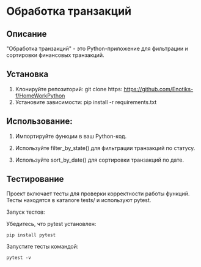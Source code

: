 # Обработка транзакций

## Описание
"Обработка транзакций" - это Python-приложение для фильтрации и сортировки финансовых транзакций.

## Установка
1. Клонируйте репозиторий:
git clone https: https://github.com/Enotiks-f/HomeWorkPython
2. Установите зависимости:
pip install -r requirements.txt
## Использование:

1. Импортируйте функции в ваш Python-код.

2. Используйте filter_by_state() для фильтрации транзакций по статусу.

3. Используйте sort_by_date() для сортировки транзакций по дате.

## Тестирование

Проект включает тесты для проверки корректности работы функций. Тесты находятся в каталоге tests/ и используют pytest.

Запуск тестов:

Убедитесь, что pytest установлен:

    pip install pytest

Запустите тесты командой:

    pytest -v